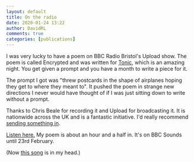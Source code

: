 ```yaml
---  
layout: default  
title: On the radio  
date: 2020-01-24 13:22  
author: DavidRL  
comments: true  
categories: [publications]  
---  
```

I was very lucky to have a poem on BBC Radio Bristol's Upload show. The poem is called Encrypted and was written for <a href="https://facebook.com/profile.php?id=881907221970150&amp;ref=content_filter">Tonic</a>, which is an amazing night. You get given a prompt and you have a month to write a piece for it.  

The prompt I got was "threw postcards in the shape of airplanes hoping they get to where they meant to". It pushed the poem in strange new directions I never would have thought of if I was just sitting down to write without a prompt.  

Thanks to Chris Beale for recording it and Upload for broadcasting it. It is nationwide across the UK and is a fantastic initiative. I'd really recommend <a href="https://www.bbc.co.uk/programmes/p07xtgyr">sending something in</a>.  

<a href="https://www.bbc.co.uk/sounds/play/p07y148p">Listen here.</a> My poem is about an hour and a half in. It's on BBC Sounds until 23rd February.  

(Now <a href="https://youtu.be/tHAhnJbGy9M">this song</a> is in my head.)  
